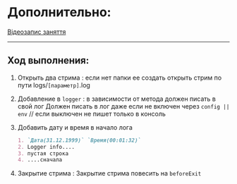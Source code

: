 # Дополнительно:

[Відеозапис заняття](https://www.youtube.com/watch?v=N0vdWVmquWU&t=3s&ab_channel=UNIT1)

---

## Ход выполнения:

1. Открыть два стрима :
    если нет папки ее создать
    открыть стрим по пути logs/`[параметр]`.log

2. Добавление в `logger` :
    в зависимости от метода должен писать в свой лог
    Должен писать в лог даже если не включен через `config || env` // если выключен не пишет только в консоль

3. Добавить дату и время в начало лога
    ```markdown
    1. `Дата(31.12.1999)` `Время(00:01:32)`
    2. Logger info....
    3. пустая строка
    4. ....сначала
    ```

4. Закрытие стрима :
    Закрытие стрима повесить на `beforeExit`
